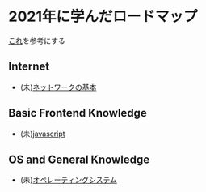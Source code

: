 # 2021年に学んだロードマップ

[これ](https://roadmap.sh/backend)を参考にする

## Internet
- (未)[ネットワークの基本](https://www.amazon.co.jp/%E3%82%A4%E3%83%A9%E3%82%B9%E3%83%88%E5%9B%B3%E8%A7%A3%E5%BC%8F-%E3%81%93%E3%81%AE%E4%B8%80%E5%86%8A%E3%81%A7%E5%85%A8%E9%83%A8%E3%82%8F%E3%81%8B%E3%82%8B%E3%83%8D%E3%83%83%E3%83%88%E3%83%AF%E3%83%BC%E3%82%AF%E3%81%AE%E5%9F%BA%E6%9C%AC-%E7%A6%8F%E6%B0%B8-%E5%8B%87%E4%BA%8C/dp/4797386673/ref=tmm_hrd_swatch_0?_encoding=UTF8&qid=1610760122&sr=8-1)

## Basic Frontend Knowledge
- (未)[javascript](https://ja.javascript.info/)

## OS and General Knowledge
- (未)[オペレーティングシステム](https://www.amazon.co.jp/%E3%82%AA%E3%83%9A%E3%83%AC%E3%83%BC%E3%83%86%E3%82%A4%E3%83%B3%E3%82%B0%E3%82%B7%E3%82%B9%E3%83%86%E3%83%A0%E5%85%A5%E9%96%80-Computer-Science-Library-%E7%BE%8E%E5%A4%AA%E9%83%8E/dp/4781913067/ref=sr_1_1?__mk_ja_JP=%E3%82%AB%E3%82%BF%E3%82%AB%E3%83%8A&dchild=1&keywords=%E3%82%AA%E3%83%9A%E3%83%AC%E3%83%BC%E3%83%86%E3%82%A3%E3%83%B3%E3%82%B0%E3%82%B7%E3%82%B9%E3%83%86%E3%83%A0%E5%85%A5%E9%96%80&qid=1610760228&sr=8-1)
